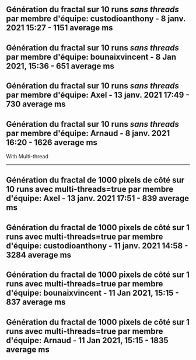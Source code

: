 Génération du fractal sur 10 runs *sans threads* par membre d'équipe: 
custodioanthony - 8 janv. 2021 15:27 - 1151 average ms
-------------------------------------------------------------------------
Génération du fractal sur 10 runs *sans threads* par membre d'équipe: 
bounaixvincent - 8 Jan 2021, 15:36 - 651 average ms
-------------------------------------------------------------------------
Génération du fractal sur 10 runs *sans threads* par membre d'équipe: 
Axel - 13 janv. 2021 17:49 - 730 average ms
-------------------------------------------------------------------------
Génération du fractal sur 10 runs *sans threads* par membre d'équipe:
Arnaud - 8 janv. 2021 16:20 - 1626 average ms
-------------------------------------------------------------------------

With Multi-thread

-------------------------------------------------------------------------
Génération du fractal de 1000 pixels de côté sur 10 runs avec multi-threads=true par membre d'équipe:
Axel - 13 janv. 2021 17:51 - 839 average ms
-------------------------------------------------------------------------
Génération du fractal de 1000 pixels de côté sur 1 runs avec multi-threads=true par membre d'équipe:
custodioanthony - 11 janv. 2021 14:58 - 3284 average ms
-------------------------------------------------------------------------
Génération du fractal de 1000 pixels de côté sur 1 runs avec multi-threads=true par membre d'équipe:
bounaixvincent - 11 Jan 2021, 15:15 - 837 average ms
-------------------------------------------------------------------------
Génération du fractal de 1000 pixels de côté sur 1 runs avec multi-threads=true par membre d'équipe:
Arnaud - 11 Jan 2021, 15:15 - 1835 average ms
-------------------------------------------------------------------------
